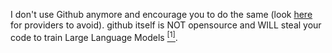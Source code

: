 I don't use Github anymore and encourage you to do the same (look [here](https://www.gnu.org/software/repo-criteria-evaluation.html) for providers to avoid). github itself is NOT opensource and WILL steal your code to train Large Language Models [<sup>[1]</sup>](https://sanctum.geek.nz/why-not-github.html). 
